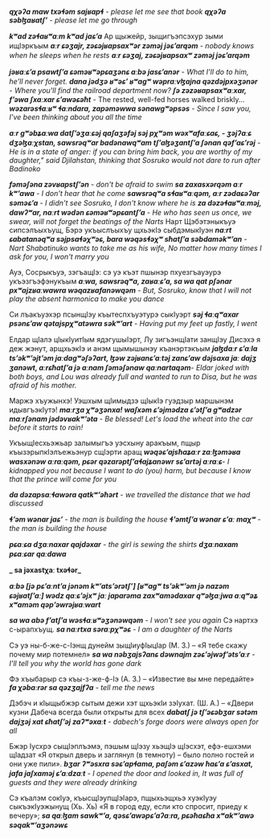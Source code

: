 **_qχəʔa maw txəɬəm sajʁapɬ_** - _please let me see that book_
**_qχəʔa səbɮaʁatʃʼ_** - _please let me go through_

**_kʷad zəɬaʁʷaːm kʷad jaɕʼa_**
Ар щыжейр, зыщигъэпсэхур зыми ищIэркъым
**_aːr ɕəʒajr, zəɕəjʁapsaxʷər zəməj jəɕʼarqəm_** - _nobody knows when he sleeps when he rests_
**_aːr ɕəʒaj, zəɕəjʁapsaxʷ zəməj jəɕʼarqəm_**

**_jəʁaːɕʼa      psawtʃʼa      ɕəməʁʷəpɕaʒənɕ    aːbə     jasɕʼanər_** - _What I'll do to him, he'll never forget._
**_dana jədʒə ʁʷəɕʼ ʁʷagʷ wəpraːvɮajna qəzdəjpxəʒənər_** - _Where you'll find the railroad department now?_
**_ʃə zəzəʁapsaxʷaːxar, fʼəwa ʃxaːxar ɕʼawəɕəħt_** - The rested, well-fed horses walked briskly...
**_wəzarəsɬaːʁʷ ɬaːndara, zapəməwwa sənawgʷəpsəs_** - _Since I saw you, I've been thinking about you all the time_

**_aːr gʷəbʑaːwa datʃʼəʒaːɕəj qaʃaʒəfəj səj pχʷəm wəxʷafaːɕaɕ, - ʒəjʔaːɕ dʒəɮaːχstan, sawsrəqʷar badənawqʷam tʃʼaɮəʒantʃʼa ʃənan qəfʼaɕʼrəj_** - _He is in a state of anger: if you can bring him back, you are worthy of my daughter," said Djilahstan, thinking that Sosruko would not dare to run after Badinoko_

**_fəməʃəna zəvʁapstʃʼən_** - _don't be afraid to swim_
**_sa zaxasxərqəm aːr kʷʼawa_** - _I don't hear that he come_
**_sawsrəqʷa sɬaʁʷaːqəm, aːr zədaɕəʔar səməɕʼa_** - _I didn't see Sosruko, I don't know where he is_
**_za dəzəɬaʁʷaːməj, dawʔʷar, naːrt wədən ɕəməʁʷəpɕantʃʼa_** - _He who has seen us once, we swear, will not forget the beatings of the Narts_
Нарт Щэбэтэныкъуэ сипсэлъыхъущ, Бэрэ укъыслъыхъу щхьэкIэ сыбдэмыкIуэн
**_naːrt ɕabatanəqʷa səjpsaɬəχʷəɕ, bara wəqəsɬəχʷ sħatʃʼa səbdaməkʷʼan_** - _Nart Shabatinuko wants to take me as his wife, No matter how many times I ask for you, I won't marry you_

Ауэ, Сосрыкъуэ, зэгъащIэ: сэ уэ къэт пшынэр пхуезгъауэурэ укъэзгъэфэнукъым
**_aːwa, sawsrəqʷa, zaʁaːɕʼa, sa wa qat pʃənar pxʷajzʁaːwawra wəqazʁafanəwqəm_** - _But, Sosruko, know that I will not play the absent harmonica to make you dance_

Си лъакъуэхэр псынщIэу къытеспхъуэтурэ сыкIуэрт
**_səj ɬaːqʷaxar psənɕʼaw qətajspχʷatəwra səkʷʼart_** - _Having put my feet up fastly, I went_

Елдар щIалэ цIыкIуитIым ядэгушыIэрт, Лу зигъэнщIати занщIэу Дисэхэ я деж жэнут, арщхьэкIэ и анэм щымышынэу къанэртэкъым
**_jaɮdaːr ɕʼaːla tsʼəkʷʼəjtʼəm jaːdagʷəʃəʔart, ɮəw zəjʁanɕʼaːtəj zanɕʼaw dəjsaxa jaː dajʒ ʒanəwt, aːrɕħatʃʼa jə aːnam ʃəməʃənaw qaːnartaqəm_**- _Eldar joked with both boys, and Lou was already full and wanted to run to Disa, but he was afraid of his mother._

Маржэ хъужынхэ! Уэшхым щIимыдзэ щIыкIэ гуэдзыр маршынэм идывгъэкIутэ!
**_maːrʒa χʷəʒənxa! waʃxəm ɕʼəjmədza ɕʼətʃʼa gʷadzər maːrʃənam jədəvʁakʷʼəta_** - _Be blessed! Let's load the wheat into the car before it starts to rain!_

УкъыщIесхьэжьар залымыгъэ уэсхыну аракъым, пщыр къызэрыпкIэлъежьэнур сщIэрти аращ
**_wəqəɕʼajsħaʑaːr zaːɮəməʁa wasxənəw aːraːqəm, pɕər qəzarəptʃʼaɬajʑanəwr sɕʼartəj aːraːɕ_**- _I kidnapped you not because I want to do (you) harm, but because I know that the prince will come for you_

**_da dəzapsaːɬawəra qatkʷʼəħərt_** - _we travelled the distance that we had discussed_

**_ɬʼəm wənar jaɕʼ_** - _the man is building the house_
**_ɬʼəmtʃʼa wənar ɕʼaː maχʷ_** - _the man is building the house_

**_pɕaːɕa dʒaːnaxar qajdəxar_** - _the girl is sewing the shirts_
**_dʒaːnaxam pɕaːɕar qaːdawa_**

**_ sa jəxastχaː txəɬər_**


**_aːbə [jə pɕʼaːntʼa jənəm kʷʼatsʼərətʃʼ] [ʁʷagʷ tsʼəkʷʼəm jə nazəm ɕəjʁatʃʼaː] wədz qaːɕʼəjxʷ jaː japarəma zaxʷamədaxar qʷəɮaːjwa aːqʷəʑ xʷaməm qəpʼəwrəjʁaːwart_**

**_sa wa abə fʼatʃʼa wəsɬaːʁʷəʒənəwqəm_** - _I won't see you again_
Сэ нартхэ с-ырапхъущ.
**_sa naːrtxa səraːpχʷəɕ_** - _I am a daughter of the Narts_

Сэ уэ ны-б-же-с-Iэнщ дунейм зыщIиуфIыцIар (М. З.) – «Я тебе скажу почему мир потемнел»
**_sa wa nəbʒajsʔanɕ dəwnajm zəɕʼəjwəfʼətsʼaːr_** - _I'll tell you why the world has gone dark_

Фэ хъыбарыр сэ къы-з-же-ф-Iэ (А. З.) – «Известие вы мне передайте»
**_fa χəbaːrər sa qəzʒajfʔa_** - _tell me the news_

Дэбэч и кIыщыбжэр сытым дежи хэт щхьэкIи зэIухат. (Ш. А.) – «Двери кузни Дабеча всегда были открыты для всех
**_dabatʃ jə tʃʼəɕəbʒar sətəm dajʒəj xat ɕħatʃʼəj zaʔʷəxaːt_** - _dabech's forge doors were always open for all_

Бжэр Iусхрэ сыщIэплъэмэ, пэшым щIэзу хьэщIэ щIэсхэт, ефэ-ешхэми щIадзат «Я открыл дверь и заглянул (в темноту) – было полно гостей и они уже пили».
**_bʒar ʔʷəsxra səɕʼapɬama, paʃəm ɕʼazəw ħaɕʼa ɕʼasxat, jafa jaʃxaməj ɕʼaːdzaːt_** - _I opened the door and looked in, It was full of guests and they were already drinking_

Сэ къалэм сокIуэ, къысщIэупщIэIарэ, пщыхьэщхьэ хуэкIуэу сыкъэкIуэжынущ (Хь. Хь) «Я в город еду, если кто спросит, приеду к вечеру»;
**_sa qaːɮam sawkʷʼa, qəsɕʼawəpɕʼaʔaːra, pɕəħaɕħa xʷakʷʼawə səqakʷʼaʒənəwɕ_**